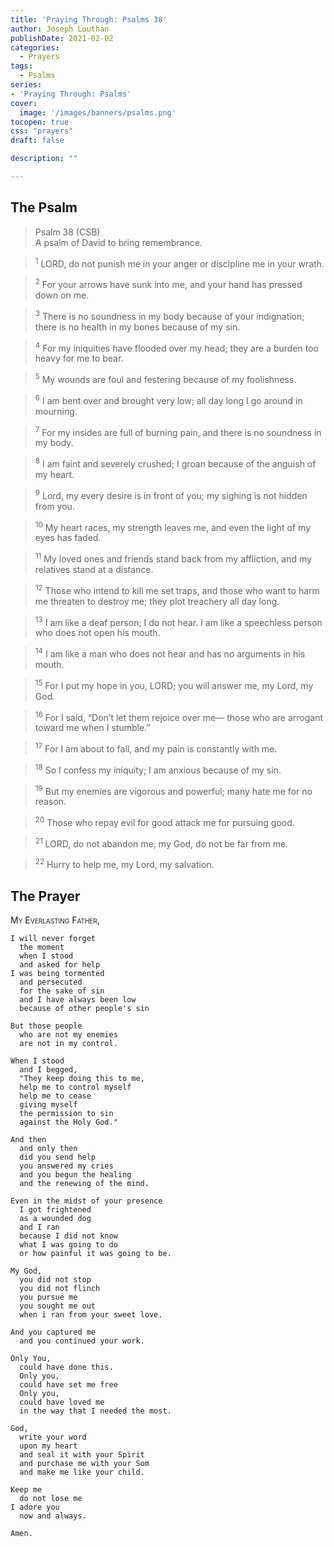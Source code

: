 ```yaml
---
title: 'Praying Through: Psalms 38'
author: Joseph Louthan
publishDate: 2021-02-02
categories:
  - Prayers
tags:
  - Psalms
series:
- 'Praying Through: Psalms'
cover:
  image: '/images/banners/psalms.png'
tocopen: true
css: "prayers"
draft: false

description: ""

---
```

## The Psalm

>Psalm 38 (CSB)  
><sup></sup> A psalm of David to bring remembrance. 

><sup>1</sup> LORD, do not punish me in your anger or discipline me in your wrath. 

><sup>2</sup> For your arrows have sunk into me, and your hand has pressed down on me. 

><sup>3</sup> There is no soundness in my body because of your indignation; there is no health in my bones because of my sin. 

><sup>4</sup> For my iniquities have flooded over my head; they are a burden too heavy for me to bear. 

><sup>5</sup> My wounds are foul and festering because of my foolishness. 

><sup>6</sup> I am bent over and brought very low; all day long I go around in mourning. 

><sup>7</sup> For my insides are full of burning pain, and there is no soundness in my body. 

><sup>8</sup> I am faint and severely crushed; I groan because of the anguish of my heart. 

><sup>9</sup> Lord, my every desire is in front of you; my sighing is not hidden from you. 

><sup>10</sup> My heart races, my strength leaves me, and even the light of my eyes has faded. 

><sup>11</sup> My loved ones and friends stand back from my affliction, and my relatives stand at a distance. 

><sup>12</sup> Those who intend to kill me set traps, and those who want to harm me threaten to destroy me; they plot treachery all day long. 

><sup>13</sup> I am like a deaf person; I do not hear. I am like a speechless person who does not open his mouth. 

><sup>14</sup> I am like a man who does not hear and has no arguments in his mouth. 

><sup>15</sup> For I put my hope in you, LORD; you will answer me, my Lord, my God. 

><sup>16</sup> For I said, “Don’t let them rejoice over me— those who are arrogant toward me when I stumble.” 

><sup>17</sup> For I am about to fall, and my pain is constantly with me. 

><sup>18</sup> So I confess my iniquity; I am anxious because of my sin. 

><sup>19</sup> But my enemies are vigorous and powerful; many hate me for no reason. 

><sup>20</sup> Those who repay evil for good attack me for pursuing good. 

><sup>21</sup> LORD, do not abandon me; my God, do not be far from me. 

><sup>22</sup> Hurry to help me, my Lord, my salvation.

## The Prayer

<div style="font-variant: small-caps;">
My Everlasting Father,
</div>

```text
I will never forget
  the moment
  when I stood
  and asked for help
I was being tormented 
  and persecuted
  for the sake of sin
  and I have always been low
  because of other people's sin

But those people
  who are not my enemies
  are not in my control.

When I stood
  and I begged,
  "They keep doing this to me,
  help me to control myself
  help me to cease
  giving myself
  the permission to sin
  against the Holy God."

And then
  and only then
  did you send help
  you answered my cries
  and you begun the healing
  and the renewing of the mind.

Even in the midst of your presence
  I got frightened
  as a wounded dog
  and I ran
  because I did not know
  what I was going to do
  or how painful it was going to be.

My God,
  you did not stop
  you did not flinch
  you pursue me
  you sought me out
  when i ran from your sweet love.

And you captured me
  and you continued your work.

Only You,
  could have done this.
  Only you,
  could have set me free
  Only you,
  could have loved me
  in the way that I needed the most.

God,
  write your word
  upon my heart
  and seal it with your Spirit
  and purchase me with your Som
  and make me like your child.

Keep me
  do not lose me
I adore you
  now and always.

Amen.
```
